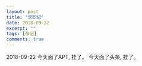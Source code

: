 ```yaml
---
layout: post
title: "求职记"
date: 2018-09-22
excerpt: ""
tags: [杂记]
comments: true
---
```


2018-09-22 
今天面了APT, 挂了。
今天面了头条, 挂了。
